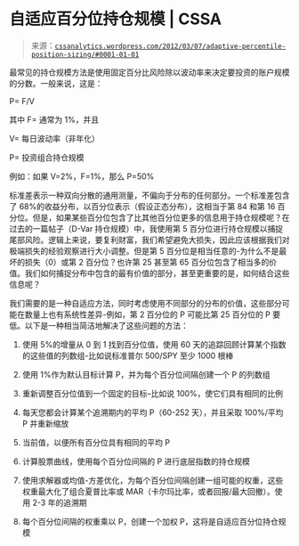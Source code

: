 <!--yml

category: 未分类

日期：2024-05-12 18:06:35

-->

# 自适应百分位持仓规模 | CSSA

> 来源：[`cssanalytics.wordpress.com/2012/03/07/adaptive-percentile-position-sizing/#0001-01-01`](https://cssanalytics.wordpress.com/2012/03/07/adaptive-percentile-position-sizing/#0001-01-01)

最常见的持仓规模方法是使用固定百分比风险除以波动率来决定要投资的账户规模的分数。一般来说，这是：

P= F/V

其中 F= 通常为 1%，并且

V= 每日波动率（非年化）

P= 投资组合持仓规模

例如：如果 V=2%，F=1%，那么 P=50%

标准差表示一种双向分散的通用测量，不偏向于分布的任何部分。一个标准差包含了 68%的收益分布，以百分位表示（假设正态分布），这相当于第 84 和第 16 百分位。但是，如果某些百分位包含了比其他百分位更多的信息用于持仓规模呢？在过去的一篇帖子（D-Var 持仓规模）中，我使用第 5 百分位进行持仓规模以捕捉尾部风险。逻辑上来说，要复利财富，我们希望避免大损失，因此应该根据我们对极端损失的经验观察进行大小调整。但是第 5 百分位是相当任意的-为什么不是最坏的损失（0）或第 2 百分位？也许第 25 甚至第 65 百分位包含了相当多的价值。我们如何捕捉分布中包含的最有价值的部分，甚至更重要的是，如何结合这些信息呢？

我们需要的是一种自适应方法，同时考虑使用不同部分的分布的价值，这些部分可能在数量上也有系统性差异-例如，第 2 百分位的 P 可能比第 25 百分位的 P 要低。以下是一种相当简洁地解决了这些问题的方法：

1) 使用 5%的增量从 0 到 1 找到百分位值，使用 60 天的追踪回顾计算某个指数的这些值的列数组-比如说标准普尔 500/SPY 至少 1000 根棒

2) 使用 1%作为默认目标计算 P，并为每个百分位间隔创建一个 P 的列数组

3) 重新调整百分位值到一个固定的目标–比如说 100%，使它们具有相同的比例

4) 每天您都会计算某个追溯期内的平均 P（60-252 天），并且采取 100%/平均 P 并重新缩放

5) 当前值，以便所有百分位具有相同的平均 P

6) 计算股票曲线，使用每个百分位间隔的 P 进行底层指数的持仓规模

7) 使用求解器或均值-方差优化，为每个百分位间隔创建一组可能的权重，这些权重最大化了组合夏普比率或 MAR（卡尔玛比率，或者回报/最大回撤）。使用 2-3 年的追溯期

8) 每个百分位间隔的权重乘以 P，创建一个加权 P，这将是自适应百分位持仓规模
